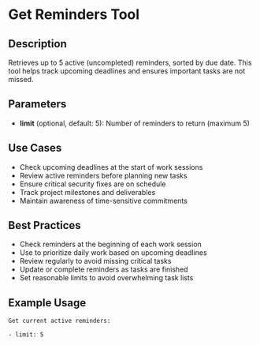 # Get Reminders Tool

## Description

Retrieves up to 5 active (uncompleted) reminders, sorted by due date. This tool helps track upcoming deadlines and ensures important tasks are not missed.

## Parameters

- **limit** (optional, default: 5): Number of reminders to return (maximum 5)

## Use Cases

- Check upcoming deadlines at the start of work sessions
- Review active reminders before planning new tasks
- Ensure critical security fixes are on schedule
- Track project milestones and deliverables
- Maintain awareness of time-sensitive commitments

## Best Practices

- Check reminders at the beginning of each work session
- Use to prioritize daily work based on upcoming deadlines
- Review regularly to avoid missing critical tasks
- Update or complete reminders as tasks are finished
- Set reasonable limits to avoid overwhelming task lists

## Example Usage

```text
Get current active reminders:

- limit: 5

```
